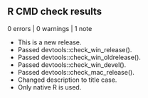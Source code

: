 ## R CMD check results

0 errors | 0 warnings | 1 note

* This is a new release.
* Passed devtools::check_win_release().
* Passed devtools::check_win_oldrelease().
* Passed devtools::check_win_devel().
* Passed devtools::check_mac_release().
* Changed description to title case.
* Only native R is used.

